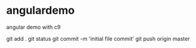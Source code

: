 # angulardemo
angular demo with c9

git add .
git status
git commit -m 'initial file commit'
git push origin master
